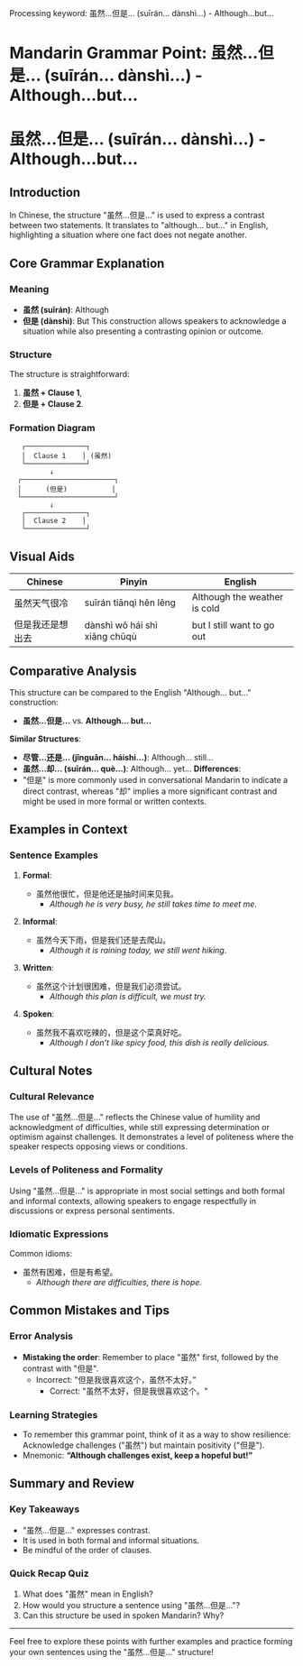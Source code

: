 Processing keyword: 虽然...但是... (suīrán... dànshì...) - Although...but...
# Mandarin Grammar Point: 虽然...但是... (suīrán... dànshì...) - Although...but...
# 虽然...但是... (suīrán... dànshì...) - Although...but...
## Introduction
In Chinese, the structure "虽然...但是..." is used to express a contrast between two statements. It translates to "although... but..." in English, highlighting a situation where one fact does not negate another.
## Core Grammar Explanation
### Meaning
- **虽然 (suīrán)**: Although
- **但是 (dànshì)**: But
This construction allows speakers to acknowledge a situation while also presenting a contrasting opinion or outcome.
### Structure
The structure is straightforward:
1. **虽然 + Clause 1**,  
2. **但是 + Clause 2**.
### Formation Diagram
```
   ┌───────────────┐
   │  Clause 1    │ (虽然)
   └───────────────┘
          ↓ 
  ┌───────────────────────┐
  │      (但是)           │
  └───────────────────────┘
          ↓
   ┌───────────────┐
   │  Clause 2    │
   └───────────────┘
```
## Visual Aids
| **Chinese**           | **Pinyin**           | **English**                |
|-----------------------|----------------------|----------------------------|
| 虽然天气很冷         | suīrán tiānqì hěn lěng | Although the weather is cold |
| 但是我还是想出去     | dànshì wǒ hái shì xiǎng chūqù | but I still want to go out |
## Comparative Analysis
This structure can be compared to the English "Although... but..." construction:
- **虽然...但是...** vs. **Although... but...**
  
**Similar Structures**:
- **尽管...还是... (jǐnguǎn... háishi...)**: Although... still...
- **虽然...却... (suīrán... què...)**: Although... yet...
**Differences**:
- "但是" is more commonly used in conversational Mandarin to indicate a direct contrast, whereas "却" implies a more significant contrast and might be used in more formal or written contexts.
## Examples in Context
### Sentence Examples
1. **Formal**: 
   - 虽然他很忙，但是他还是抽时间来见我。
     - *Although he is very busy, he still takes time to meet me.*
   
2. **Informal**: 
   - 虽然今天下雨，但是我们还是去爬山。
     - *Although it is raining today, we still went hiking.*
3. **Written**: 
   - 虽然这个计划很困难，但是我们必须尝试。
     - *Although this plan is difficult, we must try.*
4. **Spoken**: 
   - 虽然我不喜欢吃辣的，但是这个菜真好吃。
     - *Although I don’t like spicy food, this dish is really delicious.*
## Cultural Notes 
### Cultural Relevance
The use of "虽然...但是..." reflects the Chinese value of humility and acknowledgment of difficulties, while still expressing determination or optimism against challenges. It demonstrates a level of politeness where the speaker respects opposing views or conditions.
### Levels of Politeness and Formality
Using "虽然...但是..." is appropriate in most social settings and both formal and informal contexts, allowing speakers to engage respectfully in discussions or express personal sentiments.
### Idiomatic Expressions
Common idioms:
- 虽然有困难，但是有希望。
  - *Although there are difficulties, there is hope.*
## Common Mistakes and Tips
### Error Analysis
- **Mistaking the order**: Remember to place "虽然" first, followed by the contrast with "但是".
  - Incorrect: "但是我很喜欢这个，虽然不太好。” 
    - Correct: "虽然不太好，但是我很喜欢这个。"
### Learning Strategies
- To remember this grammar point, think of it as a way to show resilience: Acknowledge challenges ("虽然") but maintain positivity ("但是").
- Mnemonic: **“Although challenges exist, keep a hopeful but!”**
## Summary and Review
### Key Takeaways
- "虽然...但是..." expresses contrast.
- It is used in both formal and informal situations.
- Be mindful of the order of clauses.
### Quick Recap Quiz
1. What does "虽然" mean in English?
2. How would you structure a sentence using "虽然...但是..."?
3. Can this structure be used in spoken Mandarin? Why?
---
Feel free to explore these points with further examples and practice forming your own sentences using the "虽然...但是..." structure!
